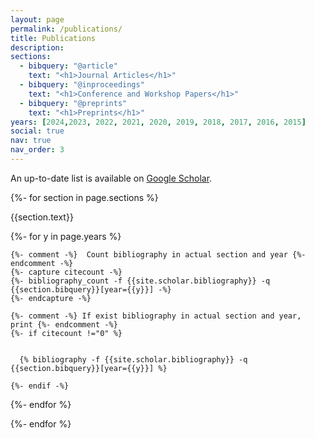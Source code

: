 ```yaml
---
layout: page
permalink: /publications/
title: Publications
description: 
sections:
  - bibquery: "@article"
    text: "<h1>Journal Articles</h1>"
  - bibquery: "@inproceedings"
    text: "<h1>Conference and Workshop Papers</h1>"
  - bibquery: "@preprints"
    text: "<h1>Preprints</h1>"
years: [2024,2023, 2022, 2021, 2020, 2019, 2018, 2017, 2016, 2015]
social: true
nav: true
nav_order: 3
---
```


An up-to-date list is available on [Google Scholar](https://scholar.google.com/citations?hl=en&user=C6BNYB0AAAAJ&view_op=list_works&sortby=pubdate).

<div class="publications">

{%- for section in page.sections %}
  <a id="{{section.text}}"></a>
  <p class="bibtitle">{{section.text}}</p>
  {%- for y in page.years %}

    {%- comment -%}  Count bibliography in actual section and year {%- endcomment -%}
    {%- capture citecount -%}
    {%- bibliography_count -f {{site.scholar.bibliography}} -q {{section.bibquery}}[year={{y}}] -%}
    {%- endcapture -%}

    {%- comment -%} If exist bibliography in actual section and year, print {%- endcomment -%}
    {%- if citecount !="0" %}

      
      {% bibliography -f {{site.scholar.bibliography}} -q {{section.bibquery}}[year={{y}}] %}

    {%- endif -%}

  {%- endfor %}

{%- endfor %}

</div>